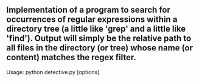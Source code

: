 Implementation of a program to search for occurrences of regular expressions
within a directory tree (a little like 'grep' and a little like 'find').
Output will simply be the relative path to all files in the directory
(or tree) whose name (or content) matches the regex filter.
---------------------------------------------

Usage: python detective.py [options] <path> <regex>
